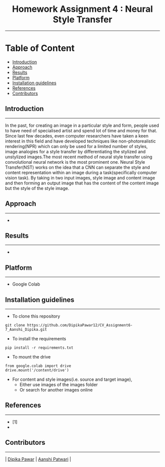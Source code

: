 
<h1 align = "center">
    Homework Assignment 4 : Neural Style Transfer  
</h1>

---

<h1>Table of Content</h1>

- [Introduction](#introduction)
- [Approach](#Approach)
- [Results](#Results)
- [Platform](#Platform)
- [Installation guidelines](#Installation-guidelines)
- [References](#References)
- [Contributors](#Contributors)

## Introduction
---    
In the past, for creating an image in a particular style and form, people used to have need of specialised artist and spend lot of time and money for that. Since last few decades, even computer researchers have taken a keen interest in this field and have developed techniques like non-photorealistic rendering(NPR) which can only be used for a limited number of styles, image analogies for a style transfer by differentiating the stylized and unstylized images.The most recent method of neural style transfer using convolutional neural network is the most prominent one. Neural Style Transfer(NST) works on the idea that a CNN can separate the style and content representation within an image during a task(specifically computer vision task). By taking in two input images, style image and content image and then forming an output image that has the content of the content image but the style of the style image. 

## Approach
---
- 


## Results
---
- 

## Platform
---
- Google Colab


## Installation guidelines
---
- To clone this repository
 ```
git clone https://github.com/DipikaPawar12/CV_Assignment6-7_Aanshi_Dipika.git
 ```
- To install the requirements
```
pip install -r requirements.txt
```
- To mount the drive 
```
from google.colab import drive
drive.mount('/content/drive')
```
- For content and style images(i.e. source and target image),
  - Either use images of the images folder
  - Or search for another images online  

## References
---
- <a id="1">[1]</a> []()
- 



## Contributors
---

| [Dipika Pawar](https://github.com/DipikaPawar12)                                                                                                            | [Aanshi Patwari](https://github.com/aanshi18) |                                                                                                          
